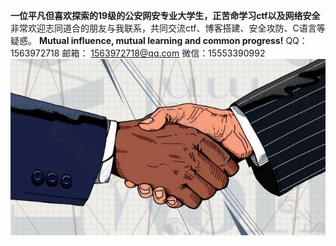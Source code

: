 
**一位平凡但喜欢探索的19级的公安网安专业大学生，正苦命学习ctf以及网络安全**
非常欢迎志同道合的朋友与我联系，共同交流ctf、博客搭建、安全攻防、C语言等疑惑。
**Mutual influence, mutual learning and common progress!**
QQ： 1563972718
邮箱： 1563972718@qq.com
微信：15553390992
![](/images/56a798bc517641cae99ba1b7d6d263a7.jpg)
